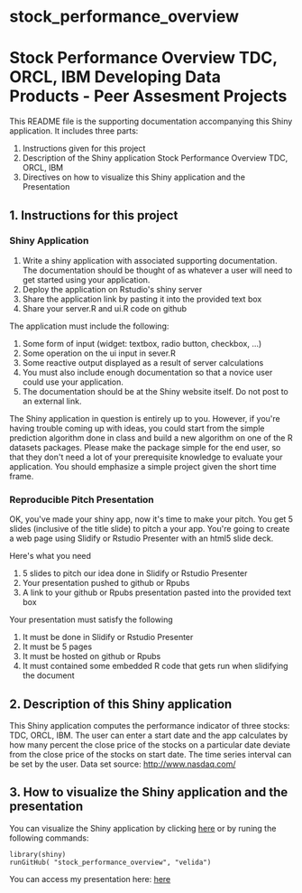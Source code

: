 # stock_performance_overview
Stock Performance Overview TDC, ORCL, IBM
Developing Data Products - Peer Assesment Projects
======================


This README file is the supporting documentation accompanying this Shiny application. It includes three parts: 

1. Instructions given for this project
2. Description of the Shiny application Stock Performance Overview TDC, ORCL, IBM
3. Directives on how to visualize this Shiny application and the Presentation

## 1. Instructions for this project

### Shiny Application
1. Write a shiny application with associated supporting documentation. The documentation should be thought of as whatever a user will need to get started using your application.
2. Deploy the application on Rstudio's shiny server
3. Share the application link by pasting it into the provided text box
4. Share your server.R and ui.R code on github

The application must include the following:

1. Some form of input (widget: textbox, radio button, checkbox, ...)
2. Some operation on the ui input in sever.R
3. Some reactive output displayed as a result of server calculations
4. You must also include enough documentation so that a novice user could use your application.
5. The documentation should be at the Shiny website itself. Do not post to an external link.

The Shiny application in question is entirely up to you. However, if you're having trouble coming up with ideas, you could start from the simple prediction algorithm done in class and build a new algorithm on one of the R datasets packages. Please make the package simple for the end user, so that they don't need a lot of your prerequisite knowledge to evaluate your application. You should emphasize a simple project given the short time frame.

### Reproducible Pitch Presentation

OK, you've made your shiny app, now it's time to make your pitch. You get 5 slides (inclusive of the title slide) to pitch a your app. You're going to create a web page using Slidify or Rstudio Presenter with an html5 slide deck.

Here's what you need

1. 5 slides to pitch our idea done in Slidify or Rstudio Presenter
2. Your presentation pushed to github or Rpubs
3. A link to your github or Rpubs presentation pasted into the provided text box

Your presentation must satisfy the following

1. It must be done in Slidify or Rstudio Presenter
2. It must be 5 pages
3. It must be hosted on github or Rpubs
4. It must contained some embedded R code that gets run when slidifying the document

## 2. Description of this Shiny application

This Shiny application computes the performance indicator of three stocks: TDC, ORCL, IBM. The user can enter a start date and the app calculates by how many percent the close price of the stocks on a particular date deviate from the close price of the stocks on start date. The time series interval can be set by the user.
Data set source: http://www.nasdaq.com/

## 3. How to visualize the Shiny application and the presentation
You can visualize the Shiny application by clicking [here]( https://velida.shinyapps.io/StockPerformance/) or by runing the following commands:

```
library(shiny)
runGitHub( "stock_performance_overview", "velida") 
```
You can access my presentation here: [here](http://rpubs.com/velida/stockperformance)
